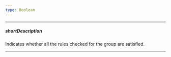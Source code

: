 ```yaml
---
type: Boolean
---
```

---
##### shortDescription
Indicates whether all the rules checked for the group are satisfied.

---
